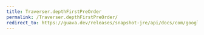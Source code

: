 ```yaml
---
title: Traverser.depthFirstPreOrder
permalink: /Traverser.depthFirstPreOrder/
redirect_to: https://guava.dev/releases/snapshot-jre/api/docs/com/google/common/graph/Traverser.html#depthFirstPreOrder-N-
---
```

